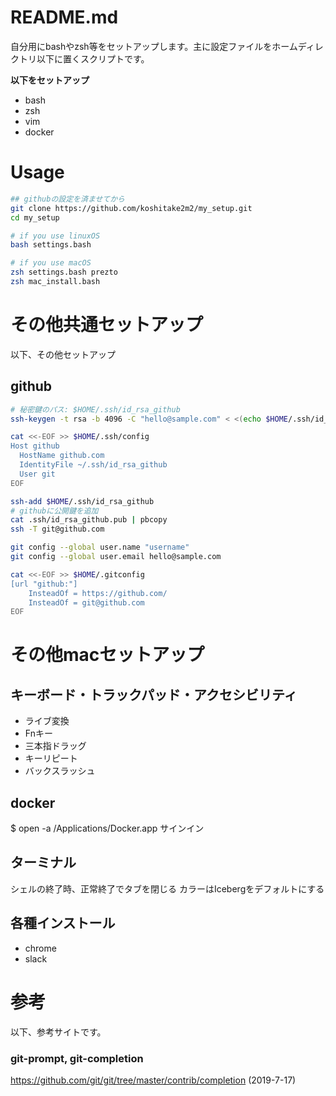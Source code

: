 # README.md

自分用にbashやzsh等をセットアップします。主に設定ファイルをホームディレクトリ以下に置くスクリプトです。  

**以下をセットアップ**
- bash
- zsh
- vim
- docker


# Usage
```bash
## githubの設定を済ませてから
git clone https://github.com/koshitake2m2/my_setup.git
cd my_setup

# if you use linuxOS
bash settings.bash

# if you use macOS
zsh settings.bash prezto
zsh mac_install.bash
```

# その他共通セットアップ
以下、その他セットアップ

## github
```bash
# 秘密鍵のパス: $HOME/.ssh/id_rsa_github
ssh-keygen -t rsa -b 4096 -C "hello@sample.com" < <(echo $HOME/.ssh/id_rsa_github)

cat <<-EOF >> $HOME/.ssh/config
Host github
  HostName github.com
  IdentityFile ~/.ssh/id_rsa_github
  User git
EOF

ssh-add $HOME/.ssh/id_rsa_github
# githubに公開鍵を追加
cat .ssh/id_rsa_github.pub | pbcopy
ssh -T git@github.com

git config --global user.name "username"
git config --global user.email hello@sample.com

cat <<-EOF >> $HOME/.gitconfig
[url "github:"]
    InsteadOf = https://github.com/
    InsteadOf = git@github.com
EOF
```

# その他macセットアップ

## キーボード・トラックパッド・アクセシビリティ
- ライブ変換
- Fnキー
- 三本指ドラッグ
- キーリピート
- バックスラッシュ

## docker
$ open -a /Applications/Docker.app
サインイン

## ターミナル
シェルの終了時、正常終了でタブを閉じる
カラーはIcebergをデフォルトにする

## 各種インストール
- chrome
- slack

# 参考
以下、参考サイトです。

### git-prompt, git-completion
https://github.com/git/git/tree/master/contrib/completion (2019-7-17)  

